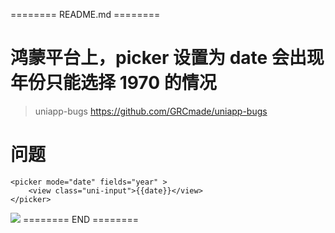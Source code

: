 ======== README.md ========

# 鸿蒙平台上，picker 设置为 date 会出现年份只能选择 1970 的情况
> uniapp-bugs https://github.com/GRCmade/uniapp-bugs

# 问题


```vue
<picker mode="date" fields="year" >
	<view class="uni-input">{{date}}</view>
</picker>
```

![](https://yuhepicgo.oss-cn-beijing.aliyuncs.com/undefined20250210110914609.png)
======== END ========